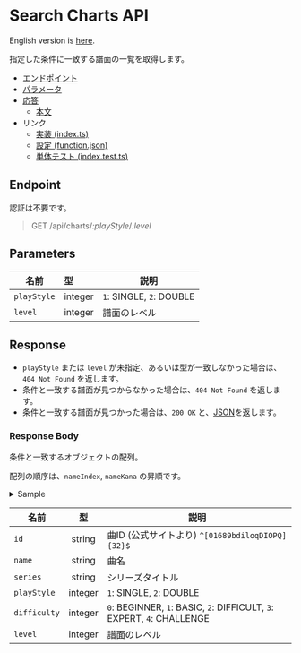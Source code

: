 # Search Charts API

English version is [here](./README.md).

指定した条件に一致する譜面の一覧を取得します。

- [エンドポイント](#endpoint)
- [パラメータ](#parameters)
- [応答](#response)
  - [本文](#response-body)
- リンク
  - [実装 (index.ts)](index.ts)
  - [設定 (function.json)](function.json)
  - [単体テスト (index.test.ts)](index.test.ts)

## Endpoint

認証は不要です。

> GET /api/charts/*:playStyle*/*:level*

## Parameters

|名前|型|説明|
|---|:--|---|
|`playStyle`|integer|`1`: SINGLE, `2`: DOUBLE|
|`level`|integer|譜面のレベル|

## Response

- `playStyle` または `level` が未指定、あるいは型が一致しなかった場合は、`404 Not Found` を返します。
- 条件と一致する譜面が見つからなかった場合は、`404 Not Found` を返します。
- 条件と一致する譜面が見つかった場合は、`200 OK` と、[JSON](#response-body)を返します。

### Response Body

条件と一致するオブジェクトの配列。

配列の順序は、`nameIndex`, `nameKana` の昇順です。

<details>
  <summary>Sample</summary>

```json
[
  {
    "id": "61oIP0QIlO90d18ObDP1Dii6PoIQoOD8",
    "name": "イーディーエム・ジャンパーズ",
    "series": "DanceDanceRevolution A",
    "playStyle": 1,
    "difficulty": 3,
    "level": 12
  }
]
```

</details>

|名前|型|説明|
|---|:--:|---|
|`id`|string|曲ID (公式サイトより) `^[01689bdiloqDIOPQ]{32}$`|
|`name`|string|曲名|
|`series`|string|シリーズタイトル|
|`playStyle`|integer|`1`: SINGLE, `2`: DOUBLE|
|`difficulty`|integer|`0`: BEGINNER, `1`: BASIC, `2`: DIFFICULT, `3`: EXPERT, `4`: CHALLENGE|
|`level`|integer|譜面のレベル|
